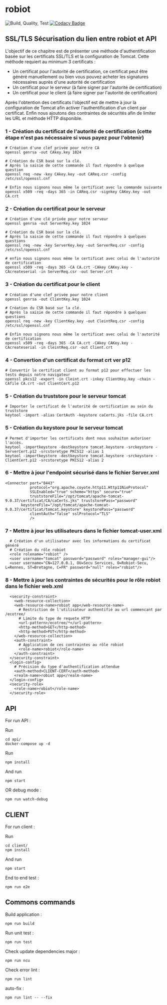 # robiot
![Build, Quality, Test](https://github.com/Ca-Cybersecurity-Robiot/robiot/workflows/Build,%20Quality,%20Test/badge.svg)
[![Codacy Badge](https://api.codacy.com/project/badge/Grade/e7d04395ccee48d5bcf0ed850cfc1078)](https://app.codacy.com/gh/Ca-Cybersecurity-Robiot/robiot?utm_source=github.com&utm_medium=referral&utm_content=Ca-Cybersecurity-Robiot/robiot&utm_campaign=Badge_Grade_Settings)

## SSL/TLS Sécurisation du lien entre robiot et API

L'objectif de ce chapitre est de présenter une méthode d'authentification basée sur les certificats SSL/TLS et la configuration de Tomcat.
Cette méthode requiert au minimum 3 certificats :
 - Un certificat pour l'autorité de certification, ce certificat peut être généré manuellement ou bien vous pouvez acheter les signatures nécessaires auprès d'une autorité de certification 
 - Un certificat pour le serveur (à faire signer par l'autorité de certification)
 - Un certificat pour le client (à faire signer par l'autorité de certification)
 
Après l'obtention des certificats l'objectif est de mettre à jour la configuration de Tomcat afin activer l'authentification 
d'un client par certificat. Enfin nous ajoutons des contraintes de sécurités afin de limiter les URL et méthode HTTP disponible.

### 1 -  Création du certificat de l'autorité de certification (cette étape n'est pas nécessaire si vous payez pour l'obtenir) 

```shell script
# Création d'une clef privée pour notre CA
openssl genrsa -out CAkey.key 1024

# Création du CSR basé sur la clé. 
# Après la saisie de cette commande il faut répondre à quelque question
openssl req -new -key CAkey.key -out CAReq.csr -config /etc/ssl/openssl.cnf 

# Enfin nous signons nous même le certificat avec la commande suivante
openssl x509 -req -days 365 -in CAReq.csr -signkey CAKey.key -out CA.crt
```

### 2 -  Création du certificat pour le serveur

```shell script
# Création d'une clé privée pour notre serveur
openssl genrsa -out ServerKey.key 1024

# Création du CSR basé sur la clé. 
# Après la saisie de cette commande il faut répondre à quelques questions
openssl req -new -key ServerKey.key -out ServerReq.csr -config /etc/ssl/openssl.cnf 

# enfin nous signons nous même le certificat avec celui de l'autorité de certification 
openssl x509 -req -days 365 -CA CA.crt -CAkey CAKey.key -CAcreateserial -in ServerReq.csr -out Server.crt
```

### 3 -  Création du certificat pour le client

```shell script
# Création d'une clef privée pour notre client
openssl genrsa -out ClientKey.key 1024

# Création du CSR basé sur la clé. 
# Après la saisie de cette commande il faut répondre à quelques questions
openssl req -new -key ClientKey.key -out CleintReq.csr -config /etc/ssl/openssl.cnf 

# Enfin nous signons nous même le certificat avec celui de l'autorité de certification 
openssl x509 -req -days 365 -CA CA.crt -CAkey CAKey.key -CAcreateserial -in CleintReq.csr -out Client.crt
```

### 4 -  Convertion d'un certificat du format crt ver p12

```shell script
# Convertir le certificat client au format p12 pour effectuer les tests depuis notre navigateur
openssl pkcs12 -export -in Cleint.crt -inkey ClientKey.key -chain -CAfile CA.crt -out ClientCert.p12

```

### 5 -  Création du truststore pour le serveur tomcat

```shell script
# Importer le certificat de l'autorité de certification au sein du truststore
keytool -import -alias CertAuth -keystore caCerts.jks -file CA.crt
```

### 5 -  Création du keystore pour le serveur tomcat

```shell script
# Permet d'importer les certificats dont nous souhaiton autoriser l'accès.
keytool -importkeystore -destkeystore tomcat.keystore -srckeystore -ServerCert.p12 -srcstoretype PKCS12 -alias 1
keytool -importkeystore -destkeystore tomcat.keystore -srckeystore -ClientCert.p12 -srcstoretype PKCS12 -alias 2
```

### 6 -  Mettre à jour  l'endpoint sécurisé dans le fichier Server.xml

```shell script
<Connector port="8443"
           protocol="org.apache.coyote.http11.Http11NioProtocol"
           SSLEnabled="true" scheme="https" secure="true"
           truststoreFile="/opt/tomcat/apache-tomcat-9.0.37/certificat/CA/caCerts.jks" truststorePass="password"
	   keystoreFile="/opt/tomcat/apache-tomcat-9.0.37/certificat/tomcat.keystore" keystorePass="password"
           clientAuth="false" sslProtocol="TLS"
           />
```

### 7 -  Mettre à jour les utilisateurs dans le fichier tomcat-user.xml

```shell script
  # Création d'un utilisateur avec les informations du certificat généré
  # Création du rôle robiot
  <role rolename="robiot" />	  
  <user username="tomcat" password="password" roles="manager-gui"/>
  <user username="CN=127.0.0.1, OU=Secu Services, O=Robiot-Secu, L=Rennes, ST=Bretagne, C=FR" password="null" roles="robiot"/>
```

### 8 -  Mettre à jour les contraintes de sécurités pour le rôle robiot dans le fichier web.xml

```shell script
  <security-constraint>
    <web-resource-collection>
    <web-resource-name>robiot app</web-resource-name>
      # Restriction de l'utilisateur authentifié au url commencant par /ecotree/
      # Limite du type de requete HTTP
      <url-pattern>/ecotree/*</url-pattern>
      <http-method>GET</http-method>
      <http-method>PUT</http-method>
    </web-resource-collection>
    <auth-constraint>
      # Application de ces contraintes au rôle robiot
      <role-name>robiot</role-name>
    </auth-constraint>
  </security-constraint>
  <login-config>
    # Précision du type d'authentification attendue
    <auth-method>CLIENT-CERT</auth-method>
    <realm-name>robiot app</realm-name>
  </login-config>
  <security-role>
    <role-name>robiot</role-name>
  </security-role>
```


## API
For run API :

Run 
```shell script
cd api/
docker-compose up -d
```
Run 

``
npm install
``

And run 

``
npm start
``

OR debug mode :

``
npm run watch-debug
``

## CLIENT
For run client :

Run 
```shell script
cd client/
npm install
```
And run

``
npm start
``

End to end test :

``
npm run e2e
``

## Commons commands

Build application :

``
npm run build
``

Run unit test :

``
npm run test
``

Check update dependencies major :

``
npm run ncu
``

Check error lint :

``
npm run lint
``

auto-fix : 

``
npm run lint -- --fix
``


